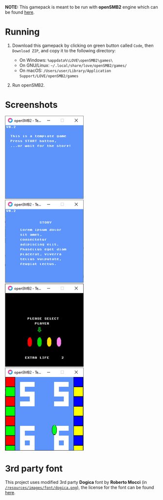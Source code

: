 **NOTE:** This gamepack is meant to be run with **openSMB2** engine which can be found [here](https://github.com/Matriks404/openSMB2).

# Running

1. Download this gamepack by clicking on green button called `Code`, then `Download ZIP`, and copy it to the following directory:

	* On Windows: `%appdata%\LOVE\openSMB2\games\`
	* On GNU/Linux: `~/.local/share/love/openSMB2/games/`
	* On macOS: `/Users/user/Library/Application Support/LOVE/openSMB2/games`


2. Run openSMB2.

# Screenshots

![Title screen](/screenshots/1.png)
![Intro story](/screenshots/2.png)
![Character select](/screenshots/3.png)
![Gameplay](/screenshots/4.png)

# 3rd party font

This project uses modified 3rd party **Dogica** font by **Roberto Mocci** (in [`/resources/images/font/dogica.png`](/resources/images/font/dogica.png)), the license for the font can be found [here](/3rd%20party%20licenses/dogica_license.txt).